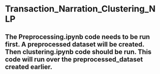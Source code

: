 # Transaction_Narration_Clustering_NLP

## The Preprocessing.ipynb code needs to be run first. A preprocessed dataset will be created. Then clustering.ipynb code should be run. This code will run over the preprocessed_dataset created earlier.

